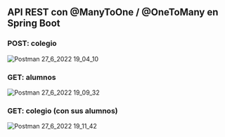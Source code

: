 ## API REST con @ManyToOne / @OneToMany en Spring Boot
### POST: colegio
![Postman 27_6_2022 19_04_10](https://user-images.githubusercontent.com/88462536/176048095-25bc8d31-c067-4afb-8523-abd2c12ffd7e.png)
### GET: alumnos
![Postman 27_6_2022 19_09_32](https://user-images.githubusercontent.com/88462536/176048186-2aed0c7c-e3c6-4a28-bc85-563932c13b53.png)
### GET: colegio (con sus alumnos)
![Postman 27_6_2022 19_11_42](https://user-images.githubusercontent.com/88462536/176048264-a86cb5f9-c0c0-45cd-ba5a-21bbe75135ba.png)
